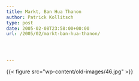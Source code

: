 ```yaml
---
title: Markt, Ban Hua Thanon
author: Patrick Kollitsch
type: post
date: 2005-02-08T23:58:00+00:00
url: /2005/02/markt-ban-hua-thanon/




---
```

{{< figure src="wp-content/old-images/46.jpg" >}}
